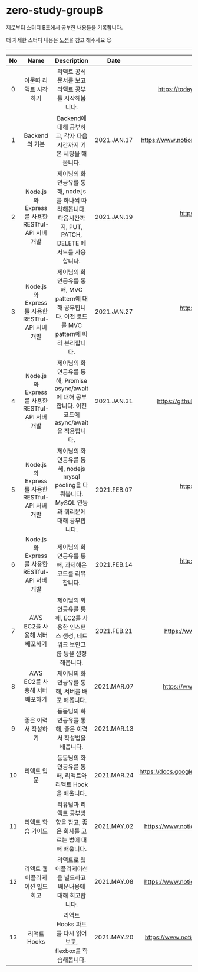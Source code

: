 # zero-study-groupB

제로부터 스터디 B조에서 공부한 내용들을 기록합니다.

더 자세한 스터디 내용은
[노션](https://www.notion.so/Zero-Study-6012b240023142a8a2c0024479c5acef)을 참고
해주세요 😉

---

| No  |                       Name                        |                                                  Description                                                   |    Date     |                                           etc.                                           |
| :-: | :-----------------------------------------------: | :------------------------------------------------------------------------------------------------------------: | :---------: | :--------------------------------------------------------------------------------------: |
|  0  |                  아묻따 리액트 시작하기                  |                       리액트 공식문서를 보고 리액트 공부를 시작해봅니다.                     |  |        https://today-i-learned-khaki.vercel.app/docs#/React/Getting-start-react         |
|  1  |                  Backend의 기본                   |                       Backend에 대해 공부하고, 각자 다음 시간까지 기본 세팅을 해옵니다.                        | 2021.JAN.17 |        https://www.notion.so/210117-Restful-API-7a4881ad56444cd386f24f83856c131c         |
|  2  | Node.js 와 Express를 사용한 RESTful-API 서버 개발 | 제이님의 화면공유를 통해, node.js를 하나씩 따라해봅니다. 다음시간까지, PUT, PATCH, DELETE 메서드를 사용합니다. | 2021.JAN.19 |   https://www.notion.so/210123-Node-js-and-Express-1-b1beb14938844a53af22299d779458b7    |
|  3  | Node.js 와 Express를 사용한 RESTful-API 서버 개발 |      제이님의 화면공유를 통해, MVC pattern에 대해 공부합니다. 이전 코드를 MVC pattern에 따라 분리합니다.       | 2021.JAN.27 |   https://www.notion.so/210127-Node-js-and-Express-2-fff7c2a90c764920886e972389b262ee    |
|  4  | Node.js 와 Express를 사용한 RESTful-API 서버 개발 |    제이님의 화면공유를 통해, Promise async/await 에 대해 공부합니다. 이전 코드에 async/await 을 적용합니다.    | 2021.JAN.31 |          https://github.com/cottonpup/zero-study-groupB/tree/main/NodeJs-study           |
|  5  | Node.js 와 Express를 사용한 RESTful-API 서버 개발 |      제이님의 화면공유를 통해, nodejs mysql pooling을 다뤄봅니다. MySQL 연동과 쿼리문에 대해 공부합니다.       | 2021.FEB.07 |   https://www.notion.so/210207-Node-js-and-Express-5-9ae03e6576104515be2290c26023e73c    |
|  6  | Node.js 와 Express를 사용한 RESTful-API 서버 개발 |                             제이님의 화면공유를 통해, 과제해온 코드를 리뷰합니다.                              | 2021.FEB.14 |   https://www.notion.so/210214-Node-js-and-Express-6-9a3a9e5f3c9e4ca0b1c98ceeb8225201    |
|  7  |          AWS EC2를 사용해 서버 배포하기           |          제이님의 화면공유를 통해, EC2를 사용한 인스턴스 생성, 네트워크 보안그룹 등을 설정 해봅니다.           | 2021.FEB.21 |                https://www.notion.so/AWS-4d7e941723d9499da1c61d1a5f2eb32f                |
|  8  |          AWS EC2를 사용해 서버 배포하기           |                                제이님의 화면공유를 통해, 서버를 배포 해봅니다.                                 | 2021.MAR.07 |                https://www.notion.so/AWS-159e3e317e644610a1146a83235e9ac0                |
|  9  |               좋은 이력서 작성하기                |                            둠둠님의 화면공유를 통해, 좋은 이력서 작성법을 배웁니다.                            | 2021.MAR.13 |                                 링크를 통해 이력서 공유                                  |
| 10  |                    리액트 입문                    |                           둠둠님의 화면공유를 통해, 리액트와 리액트 Hook을 배웁니다.                           | 2021.MAR.24 | https://docs.google.com/presentation/d/1ELXSrM4CGXf7HxaxbgG1VadyDB9P5WM_C-skFp0FIzM/edit |
| 11  |                    리액트 학습 가이드                    |                           리유님과 리액트 공부방향을 잡고, 좋은 회사를 고르는 법에 대해 배웁니다.                           | 2021.MAY.02 | https://www.notion.so/210501-React-0-bc4edd20728742938ca7352c4193b3e1|
| 12  |                    리액트 웹 어플리케이션 빌드 회고                    |                           리액트로 웹 어플리케이션을 빌드하고 배운내용에 대해 회고합니다.                          | 2021.MAY.08 | https://www.notion.so/210501-React-0-bc4edd20728742938ca7352c4193b3e1|
| 13  |                    리액트 Hooks                   |                           리액트 Hooks 파트를 다시 읽어보고, flexbox를 학습해봅니다.                       | 2021.MAY.20 | https://www.notion.so/210501-React-2-b9c5b8d17b4848709e1563d63abf7b8a


